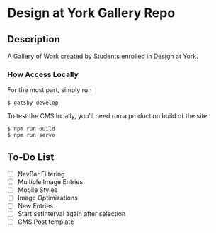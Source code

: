 # Design at York Gallery Repo

## Description

A Gallery of Work created by Students enrolled in Design at York.

### How Access Locally

For the most part, simply run

```
$ gatsby develop
```

To test the CMS locally, you'll need run a production build of the site:

```
$ npm run build
$ npm run serve
```

## To-Do List

- [ ] NavBar Filtering
- [ ] Multiple Image Entries
- [ ] Mobile Styles
- [ ] Image Optimizations
- [ ] New Entries
- [ ] Start setInterval again after selection
- [ ] CMS Post template
